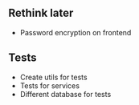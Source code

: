## Rethink later
- Password encryption on frontend

 ## Tests
  - Create utils for tests
  - Tests for services
  - Different database for tests
